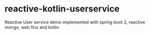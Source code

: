 # reactive-kotlin-userservice
Reactive User service demo implemented with spring boot 2, reactive mongo, web flux and kotlin

